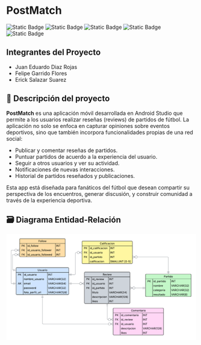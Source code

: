 # PostMatch

<img width="200px" alt="Static Badge" src="https://img.shields.io/badge/platform-android%20studio-ligthgreen?logo=androidstudio&logoColor=ligthgreen">
<img width="140px" alt="Static Badge" src="https://img.shields.io/badge/language-kotlin-%23b042ff?logo=kotlin&logoColor=%23b042ff">
<img width="157px" alt="Static Badge" src="https://img.shields.io/badge/database-firebase-red?logo=firebase&logoColor=red">
<img width="157px" alt="Static Badge" src="https://img.shields.io/badge/database-fireship-red?logo=fireship&logoColor=red">
<img width="185px" alt="Static Badge" src="https://img.shields.io/badge/status-in%20development-yellow?logo=git">

## Integrantes del Proyecto
- Juan Eduardo Diaz Rojas
- Felipe Garrido Flores
- Erick Salazar Suarez

## 📱 Descripción del proyecto

**PostMatch** es una aplicación móvil desarrollada en Android Studio que permite a los usuarios realizar reseñas (reviews) de partidos de fútbol. La aplicación no solo se enfoca en capturar opiniones sobre eventos deportivos, sino que también incorpora funcionalidades propias de una red social:

- Publicar y comentar reseñas de partidos.
- Puntuar partidos de acuerdo a la experiencia del usuario.
- Seguir a otros usuarios y ver su actividad.
- Notificaciones de nuevas interacciones.
- Historial de partidos reseñados y publicaciones.

Esta app está diseñada para fanáticos del fútbol que desean compartir su perspectiva de los encuentros, generar discusión, y construir comunidad a través de la experiencia deportiva.

## 🗃️ Diagrama Entidad-Relación


![Ver diagrama entidad-relación](docs/entidad-relacion.png)

